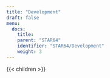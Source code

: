 ```yaml
---
title: "Development"
draft: false
menu:
  docs:
    title:
    parent: "STAR64"
    identifier: "STAR64/Development"
    weight: 3
---
```


{{< children >}}
